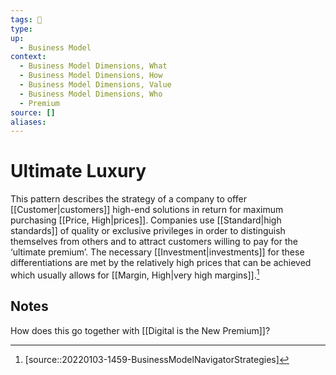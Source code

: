 ```yaml
---
tags: 🎱 
type:
up:
  - Business Model
context:
  - Business Model Dimensions, What
  - Business Model Dimensions, How
  - Business Model Dimensions, Value
  - Business Model Dimensions, Who
  - Premium
source: []
aliases:
---
```


# Ultimate Luxury

This pattern describes the strategy of a company to offer [[Customer|customers]] high-end solutions in return for maximum purchasing [[Price, High|prices]]. Companies use [[Standard|high standards]] of quality or exclusive privileges in order to distinguish themselves from others and to attract customers willing to pay for the ‘ultimate premium’. The necessary [[Investment|investments]] for these differentiations are met by the relatively high prices that can be achieved which usually allows for [[Margin, High|very high margins]].[^1]

## Notes

How does this go together with [[Digital is the New Premium]]?

[^1]: [source::20220103-1459-BusinessModelNavigatorStrategies]
